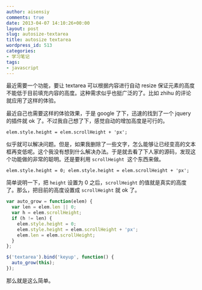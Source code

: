 ```yaml
---
author: aisensiy
comments: true
date: 2013-04-07 14:10:26+00:00
layout: post
slug: autosize-textarea
title: autosize textarea
wordpress_id: 513
categories:
- 学习笔记
tags:
- javascript
---
```


最近需要一个功能，要让 textarea 可以根据内容进行自动 resize 保证元素的高度不能低于目前填充内容的高度。这种需求似乎也挺广泛的了。比如 zhihu 的评论就应用了这样的体验。

最近自己也需要这样的体验效果，于是 google 了下，迅速的找到了一个 jquery 的插件就 ok 了。不过我自己想了下，感觉自动的增加高度是可行的。


    elem.style.height = elem.scrollHeight + 'px';


似乎就可以解决问题。但是，如果我删除了一些文字，怎么能够让已经变高的文本框再变低呢。这个我没有想到什么解决办法。于是就去看了下人家的源码，发现这个功能做的非常的聪明。还是要利用 `scrollHeight`  这个东西来做。


    elem.style.height = 0; elem.style.height = elem.scrollHeight + 'px';


简单说明一下，把 `height` 设置为 0 之后，`scrollHeight` 的值就是真实的高度了。那么，把目前的高度设置成 `scrollHeight` 就 ok 了。

```js
var auto_grow = function(elem) {
  var len = elem.len || 0;
  var h = elem.scrollHeight;
  if (h != len) {
    elem.style.height = 0;
    elem.style.height = elem.scrollHeight + 'px';
    elem.len = elem.scrollHeight;
  }
};

$('textarea').bind('keyup', function() {
  auto_grow(this);
});
```

那么就是这么简单。
